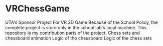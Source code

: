 # VRChessGame
UTA's Sponsor Project For VR 3D Game
Because of the School Policy, the complete project is store only in the school lab's local machine. 
This repository is my contribution parts of the project.
  Chess sets and chessboard animation
  Logic of the chessboard
  Logic of the chess sets
